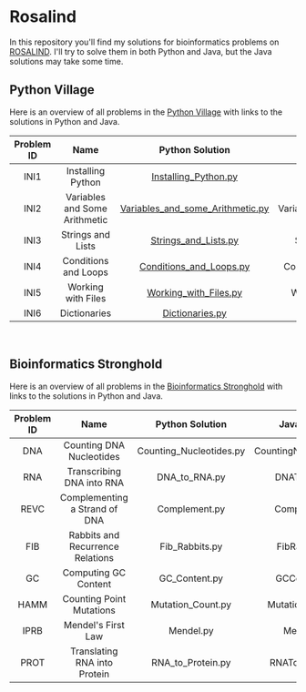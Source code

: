 # Rosalind
In this repository you'll find my solutions for bioinformatics problems on [ROSALIND](http://rosalind.info "ROSALIND"). I'll try to solve them in both Python and Java, but the Java solutions may take some time.

## Python Village
Here is an overview of all problems in the [Python Village](https://rosalind.info/problems/list-view/?location=python-village "Python Village") with links to the solutions in Python and Java.

| Problem ID | Name | Python Solution | Java Solution |
| :-----------: | :----: | :-------------: | :-------------: |
| INI1 | Installing Python | [Installing_Python.py](https://github.com/Kazouha/Rosalind/blob/63519e546881766bbe6e5c11440637db40b36909/Python_Village/Python/Installing_Python.py) | -- |
| INI2 | Variables and Some Arithmetic  | [Variables_and_some_Arithmetic.py](https://github.com/Kazouha/Rosalind/blob/9079418e46e625e5b62b7dd56929adffbc81e9d4/Python_Village/Python/Variables_and_some_Arithmetic.py) | VariablesAndArithmetic.java |
| INI3 | Strings and Lists | [Strings_and_Lists.py](https://github.com/Kazouha/Rosalind/blob/47ac17b342b95a52a91001fd5ff782763fc3b4a1/Python_Village/Python/Strings_and_Lists.py) | StringsAndLists.java |
| INI4 | Conditions and Loops | [Conditions_and_Loops.py](https://github.com/Kazouha/Rosalind/blob/440ffb60840b8d6a9d3153de4ff3df093bc04a9d/Python_Village/Python/Conditions_and_Loops.py) | ConditionsAndLoops.java|
| INI5 | Working with Files | [Working_with_Files.py](https://github.com/Kazouha/Rosalind/blob/440ffb60840b8d6a9d3153de4ff3df093bc04a9d/Python_Village/Python/Working_with_Files.py) | WorkingWithFiles.java |
| INI6 | Dictionaries | [Dictionaries.py](https://github.com/Kazouha/Rosalind/blob/ec83fc663ca43e85e110f38789317136b4f4f9ff/Python_Village/Python/Dictionaries.py) | Dictionaries.java

&nbsp;

## Bioinformatics Stronghold
Here is an overview of all problems in the [Bioinformatics Stronghold](https://rosalind.info/problems/list-view/) with links to the solutions in Python and Java.

| Problem ID | Name | Python Solution | Java Solution |
| :-----------: | :----: | :-------------: | :-------------: |
| DNA | Counting DNA Nucleotides | Counting_Nucleotides.py | CountingNucleotides.java |
| RNA | Transcribing DNA into RNA | DNA_to_RNA.py | DNAToRNA.java |
| REVC | Complementing a Strand of DNA | Complement.py | Complemet.java |
| FIB | Rabbits and Recurrence Relations | Fib_Rabbits.py | FibRabbits.java |
| GC | Computing GC Content | GC_Content.py | GCContent.java |
| HAMM | Counting Point Mutations | Mutation_Count.py | MutationCount.java |
| IPRB | Mendel's First Law | Mendel.py | Mendel.java |
| PROT | Translating RNA into Protein | RNA_to_Protein.py | RNAToProtein.java |

